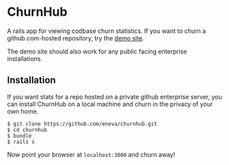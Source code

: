 ChurnHub
========

A rails app for viewing codbase churn statistics. If you want to churn a
github.com-hosted repository, try the [demo site](http://churnhub.io).

The demo site should also work for any public facing enterprise installations.

## Installation

If you want stats for a repo hosted on a private github enterprise server,
you can install ChurnHub on a local machine and churn in the privacy of your
own home.

    $ git clone https://github.com/enova/churnhub.git
    $ cd churnhub
    $ bundle
    $ rails s

Now point your browser at `localhost:3000` and churn away!
